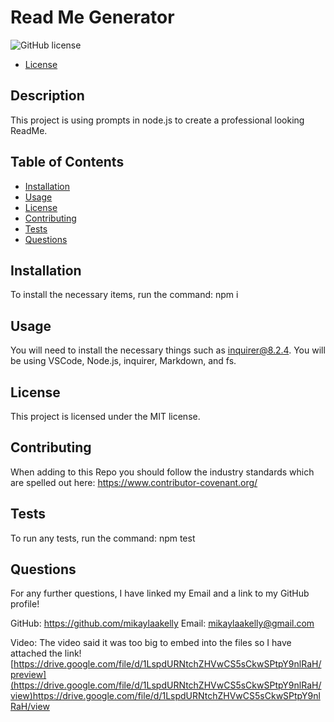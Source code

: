 # Read Me Generator
![GitHub license](https://img.shields.io/badge/license-MIT-blue.svg)

* [License](#license)


## Description
This project is using prompts in node.js to create a professional looking ReadMe.

## Table of Contents
- [Installation](#installation)
- [Usage](#usage)
- [License](#license)
- [Contributing](#contributing)
- [Tests](#tests)
- [Questions](#questions)

## Installation
To install the necessary items, run the command: npm i

## Usage
You will need to install the necessary things such as inquirer@8.2.4. You will be using VSCode, Node.js, inquirer, Markdown, and fs.

## License
    
This project is licensed under the MIT license.

## Contributing
When adding to this Repo you should follow the industry standards which are spelled out here: https://www.contributor-covenant.org/

## Tests
To run any tests, run the command: npm test

## Questions
For any further questions, I have linked my Email and a link to my GitHub profile!

GitHub: https://github.com/mikaylaakelly
Email: mikaylaakelly@gmail.com


Video:
The video said it was too big to embed into the files so I have attached the link!
[https://drive.google.com/file/d/1LspdURNtchZHVwCS5sCkwSPtpY9nlRaH/preview](https://drive.google.com/file/d/1LspdURNtchZHVwCS5sCkwSPtpY9nlRaH/view)https://drive.google.com/file/d/1LspdURNtchZHVwCS5sCkwSPtpY9nlRaH/view
